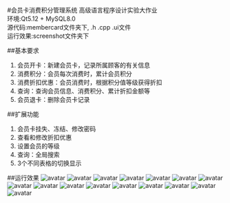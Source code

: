 #会员卡消费积分管理系统
高级语言程序设计实验大作业  
环境:Qt5.12 + MySQL8.0  
源代码:membercard文件夹下, .h .cpp .ui文件  
运行效果:screenshot文件夹下    

##基本要求
1)	会员开卡：新建会员卡，记录所属顾客的有关信息  
2)	消费积分：会员每次消费时，累计会员积分  
3)	消费折扣优惠：会员消费时，根据积分值等级获得折扣  
4)	查询：查询会员信息、消费积分、累计折扣金额等  
5)	会员退卡：删除会员卡记录  

##扩展功能
1)	会员卡挂失、冻结、修改密码  
2)	查看和修改折扣优惠  
3)	设置会员的等级  
4)	查询：全局搜索  
5)  3个不同表格的切换显示  

##运行效果
![avatar](screenshoot/1.jpg)
![avatar](screenshoot/2.jpg)
![avatar](screenshoot/3.jpg)
![avatar](screenshoot/4.jpg)
![avatar](screenshoot/5.jpg)
![avatar](screenshoot/6.jpg)
![avatar](screenshoot/7.jpg)
![avatar](screenshoot/8.jpg)
![avatar](screenshoot/9.jpg)
![avatar](screenshoot/10.jpg)
![avatar](screenshoot/11.jpg)
![avatar](screenshoot/12.jpg)
![avatar](screenshoot/13.jpg)
![avatar](screenshoot/14.jpg)
![avatar](screenshoot/15.jpg)
![avatar](screenshoot/16.jpg)
